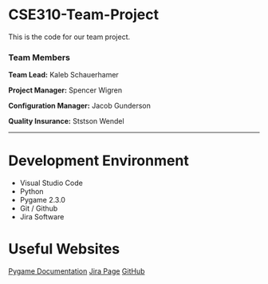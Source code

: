 # CSE310-Team-Project
This is the code for our team project.

### Team Members

**Team Lead:** Kaleb Schauerhamer 

**Project Manager:** Spencer Wigren

**Configuration Manager:** Jacob Gunderson 

**Quality Insurance:** Ststson Wendel

--- 

# Development Environment

* Visual Studio Code
* Python
* Pygame 2.3.0
* Git / Github
* Jira Software

# Useful Websites

[Pygame Documentation](https://www.pygame.org/docs/)
[Jira Page](https://applied-team07.atlassian.net/jira/software/projects/GAM/boards/1)
[GitHub](https://github.com/310-Team007/Game007)
